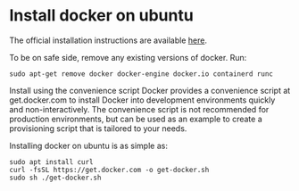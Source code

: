 # Install docker on ubuntu

The official installation instructions are available [here](https://docs.docker.com/engine/install/ubuntu).

To be on safe side, remove any existing versions of docker. Run:
```
sudo apt-get remove docker docker-engine docker.io containerd runc
```

Install using the convenience script
Docker provides a convenience script at get.docker.com to install Docker into development environments quickly and non-interactively. The convenience script is not recommended for production environments, but can be used as an example to create a provisioning script that is tailored to your needs.

Installing docker on ubuntu is as simple as:

    sudo apt install curl
    curl -fsSL https://get.docker.com -o get-docker.sh
    sudo sh ./get-docker.sh
